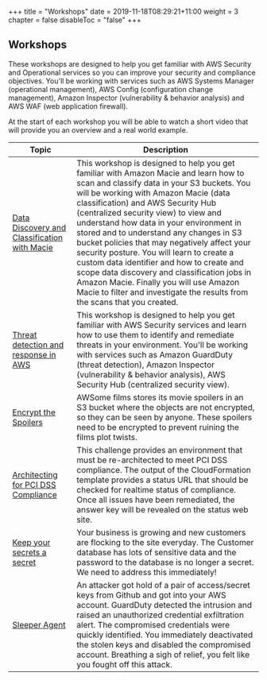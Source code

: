 +++
title = "Workshops"
date = 2019-11-18T08:29:21+11:00
weight = 3
chapter = false
disableToc = "false"
+++

## Workshops

These workshops are designed to help you get familiar with AWS Security and Operational services so you can improve your security and compliance objectives. You'll be working with services such as AWS Systems Manager (operational management), AWS Config (configuration change management), Amazon Inspector (vulnerability & behavior analysis) and AWS WAF (web application firewall). 

At the start of each workshop you will be able to watch a short video that will provide you an overview and a real world example.

| Topic | Description |
|-----------|---------|
|[Data Discovery and Classification with Macie](/workshops/module1) | This workshop is designed to help you get familiar with Amazon Macie and learn how to scan and classify data in your S3 buckets. You will be working with Amazon Macie (data classification) and AWS Security Hub (centralized security view) to view and understand how data in your environment in stored and to understand any changes in S3 bucket policies that may negatively affect your security posture. You will learn to create a custom data identifier and how to create and scope data discovery and classification jobs in Amazon Macie. Finally you will use Amazon Macie to filter and investigate the results from the scans that you created.
|[Threat detection and response in AWS](/workshops/module2)| This workshop is designed to help you get familiar with AWS Security services and learn how to use them to identify and remediate threats in your environment. You'll be working with services such as Amazon GuardDuty (threat detection), Amazon Inspector (vulnerability & behavior analysis), AWS Security Hub (centralized security view).
|[Encrypt the Spoilers](/workshops/module3)| AWSome films stores its movie spoilers in an S3 bucket where the objects are not encrypted, so they can be seen by anyone. These spoilers need to be encrypted to prevent ruining the films plot twists.
|[Architecting for PCI DSS Compliance](/workshops/module4)| This challenge provides an environment that must be re-architected to meet PCI DSS compliance. The output of the CloudFormation template provides a status URL that should be checked for realtime status of compliance. Once all issues have been remediated, the answer key will be revealed on the status web site.
|[Keep your secrets a secret](/workshops/module5)| Your business is growing and new customers are flocking to the site everyday. The Customer database has lots of sensitive data and the password to the database is no longer a secret. We need to address this immediately!
|[Sleeper Agent](/workshops/module6)| An attacker got hold of a pair of access/secret keys from Github and got into your AWS account. GuardDuty detected the intrusion and raised an unauthorized credential exfiltration alert. The compromised credentials were quickly identified. You immediately deactivated the stolen keys and disabled the compromised account. Breathing a sigh of relief, you felt like you fought off this attack.